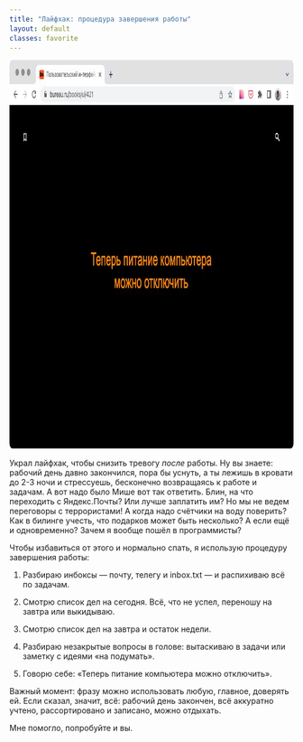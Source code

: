 ```yaml
---
title: "Лайфхак: процедура завершения работы"
layout: default
classes: favorite
---
```


<img src="/assets/shutdown.jpg" width="995" height="688"/>

Украл лайфхак, чтобы снизить тревогу _после_ работы. Ну вы знаете: рабочий день давно закончился, пора бы уснуть, а ты лежишь в кровати до 2-3 ночи и стрессуешь, бесконечно возвращаясь к работе и задачам. А вот надо было Мише вот так ответить. Блин, на что переходить с Яндекс.Почты? Или лучше заплатить им? Но мы не ведем переговоры с террористами! А когда надо счётчики на воду поверить? Как в билинге учесть, что подарков может быть несколько? А если ещё и одновременно? Зачем я вообще пошёл в программисты?

Чтобы избавиться от этого и нормально спать, я использую процедуру завершения работы:

1. Разбираю инбоксы — почту, телегу и inbox.txt — и распихиваю всё по задачам.

2. Смотрю список дел на сегодня. Всё, что не успел, переношу на завтра или выкидываю.

3. Смотрю список дел на завтра и остаток недели.

4. Разбираю незакрытые вопросы в голове: вытаскиваю в задачи или заметку с идеями «на подумать».

5. Говорю себе: «Теперь питание компьютера можно отключить».

Важный момент: фразу можно использовать любую, главное, доверять ей. Если сказал, значит, всё: рабочий день закончен, всё аккуратно учтено, рассортировано и записано, можно отдыхать.

Мне помогло, попробуйте и вы.
